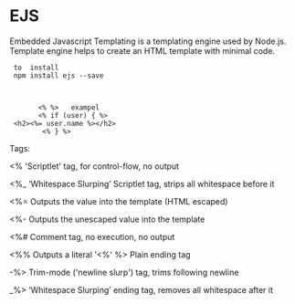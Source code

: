 # EJS

Embedded Javascript Templating is a templating engine used by Node.js. Template engine helps to create an HTML template with minimal code. 



     to  install
     npm install ejs --save   



           <% %>   exampel
           <% if (user) { %>
     <h2><%= user.name %></h2>
            <% } %>



 Tags:


<% 'Scriptlet' tag, for control-flow, no output

<%_ ‘Whitespace Slurping’ Scriptlet tag, strips all whitespace before it

<%= Outputs the value into the template (HTML escaped)

<%- Outputs the unescaped value into the template

<%# Comment tag, no execution, no output

<%% Outputs a literal 
'<%'
%> Plain ending tag

-%> Trim-mode ('newline slurp') tag, trims following newline

_%> ‘Whitespace Slurping’ ending tag, removes all whitespace after it


